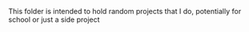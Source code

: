 This folder is intended to hold random projects that I do, potentially for school or just a side project

